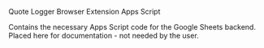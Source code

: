Quote Logger Browser Extension Apps Script



Contains the necessary Apps Script code for the Google Sheets backend. Placed here for documentation - not needed by the user.

